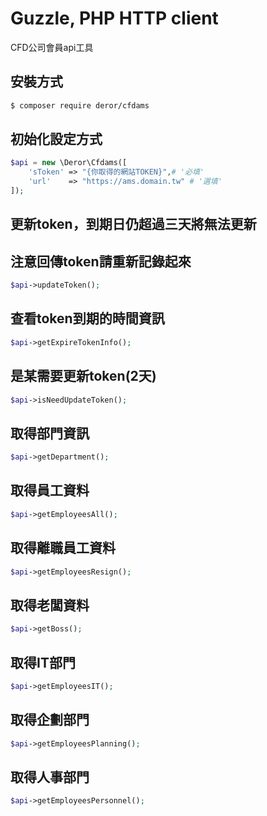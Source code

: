 
Guzzle, PHP HTTP client
=======================

CFD公司會員api工具




## 安裝方式
```bash
$ composer require deror/cfdams
```

## 初始化設定方式
```php
$api = new \Deror\Cfdams([
    'sToken' => "{你取得的網站TOKEN}",# '必填'
    'url'    => "https://ams.domain.tw" # '選填'
]);
```

## 更新token，到期日仍超過三天將無法更新
## 注意回傳token請重新記錄起來
```php
$api->updateToken();
```

## 查看token到期的時間資訊
```php
$api->getExpireTokenInfo();
```

## 是某需要更新token(2天)
```php
$api->isNeedUpdateToken();
```

## 取得部門資訊
```php
$api->getDepartment();
```

## 取得員工資料
```php
$api->getEmployeesAll();
```

## 取得離職員工資料
```php
$api->getEmployeesResign();
```

## 取得老闆資料
```php
$api->getBoss();
```

## 取得IT部門
```php
$api->getEmployeesIT();
```

## 取得企劃部門
```php
$api->getEmployeesPlanning();
```

## 取得人事部門
```php
$api->getEmployeesPersonnel();
```
